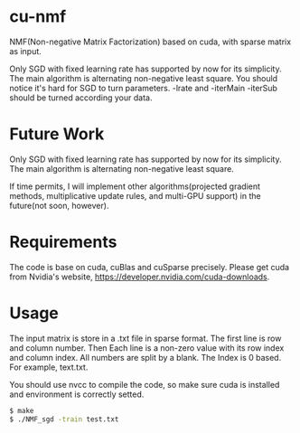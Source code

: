 # cu-nmf
NMF(Non-negative Matrix Factorization) based on cuda, with sparse matrix as input.

Only SGD with fixed learning rate has supported by now for its simplicity. The main algorithm is alternating non-negative least square. You should notice it's hard for SGD to turn parameters. -lrate and -iterMain -iterSub should be turned according your data.

# Future Work
Only SGD with fixed learning rate has supported by now for its simplicity. The main algorithm is alternating non-negative least square.

If time permits, I will implement other algorithms(projected gradient methods, multiplicative update rules, and multi-GPU support) in the future(not soon, however). 

# Requirements
The code is base on cuda, cuBlas and cuSparse precisely. Please get cuda from Nvidia's website, https://developer.nvidia.com/cuda-downloads.


# Usage
The input matrix is store in a .txt file in sparse format. The first line is row and column number. Then Each line is a non-zero value with its row index and column index. All numbers are split by a blank. The Index is 0 based. For example, text.txt.

You should use nvcc to compile the code, so make sure cuda is installed and environment is correctly setted.

```bash
$ make
$ ./NMF_sgd -train test.txt
```
